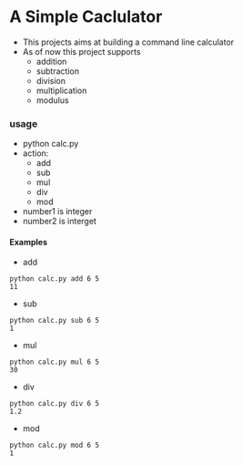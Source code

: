 # A Simple Caclulator

* This projects aims at building a command line calculator
* As of now this project supports 
    * addition
    * subtraction
    * division
    * multiplication
    * modulus

### usage

* python calc.py <action> <number1>  <number2>
* action:
    * add
    * sub
    * mul
    * div
    * mod
* number1 is integer
* number2 is interget

#### Examples
* add
```
python calc.py add 6 5
11
```
* sub
```
python calc.py sub 6 5
1
```
* mul
```
python calc.py mul 6 5
30
```
* div
```
python calc.py div 6 5
1.2
```
* mod
```
python calc.py mod 6 5
1
```